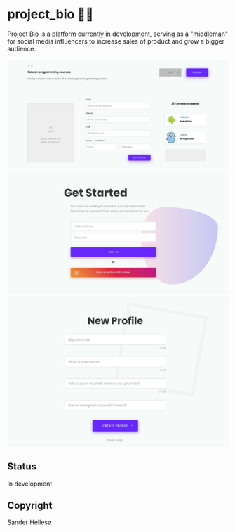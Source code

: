 # project_bio 🤳🏼
Project Bio is a platform currently in development, serving as a "middleman" for social media influencers to increase sales of product and grow a bigger audience.
<br>
<br>
<img src="https://github.com/sanderhelleso/project_bio/blob/master/screenshots/newPromo.png" />
<img src="https://github.com/sanderhelleso/project_bio/blob/master/screenshots/getStarted.jpg" />
<img src="https://github.com/sanderhelleso/project_bio/blob/master/screenshots/newProfile.jpg" />

## Status
In development

## Copyright
Sander Hellesø
